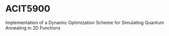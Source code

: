 # ACIT5900
Implementation of a Dynamic Optimization Scheme for Simulating Quantum Annealing in 2D Functions
